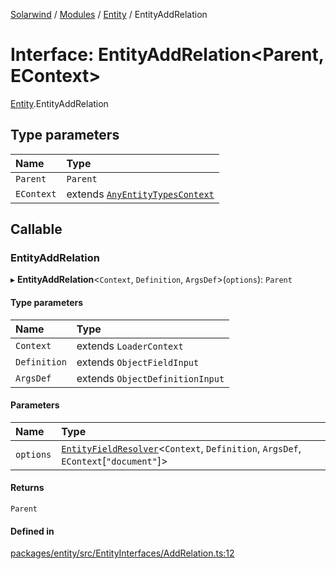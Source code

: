 [Solarwind](../README.md) / [Modules](../modules.md) / [Entity](../modules/Entity.md) / EntityAddRelation

# Interface: EntityAddRelation<Parent, EContext\>

[Entity](../modules/Entity.md).EntityAddRelation

## Type parameters

| Name | Type |
| :------ | :------ |
| `Parent` | `Parent` |
| `EContext` | extends [`AnyEntityTypesContext`](../modules/Entity.md#anyentitytypescontext) |

## Callable

### EntityAddRelation

▸ **EntityAddRelation**<`Context`, `Definition`, `ArgsDef`\>(`options`): `Parent`

#### Type parameters

| Name | Type |
| :------ | :------ |
| `Context` | extends `LoaderContext` |
| `Definition` | extends `ObjectFieldInput` |
| `ArgsDef` | extends `ObjectDefinitionInput` |

#### Parameters

| Name | Type |
| :------ | :------ |
| `options` | [`EntityFieldResolver`](../modules/Entity.md#entityfieldresolver)<`Context`, `Definition`, `ArgsDef`, `EContext`[``"document"``]\> |

#### Returns

`Parent`

#### Defined in

[packages/entity/src/EntityInterfaces/AddRelation.ts:12](https://github.com/antoniopresto/darch/blob/c5cd1c8/packages/entity/src/EntityInterfaces/AddRelation.ts#L12)
